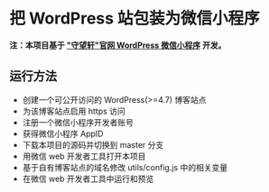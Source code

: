 # 把 WordPress 站包装为微信小程序

**注：本项目基于 ["守望轩"官网 WordPress 微信小程序](https://github.com/iamxjb/winxin-app-watch-life.net) 开发。**

## 运行方法

- 创建一个可公开访问的 WordPress(>=4.7) 博客站点
- 为该博客站点启用 https 访问
- 注册一个微信小程序开发者账号
- 获得微信小程序 AppID
- 下载本项目的源码并切换到 master 分支
- 用微信 web 开发者工具打开本项目
- 基于自有博客站点的域名修改 utils/config.js 中的相关变量
- 在微信 web 开发者工具中运行和预览